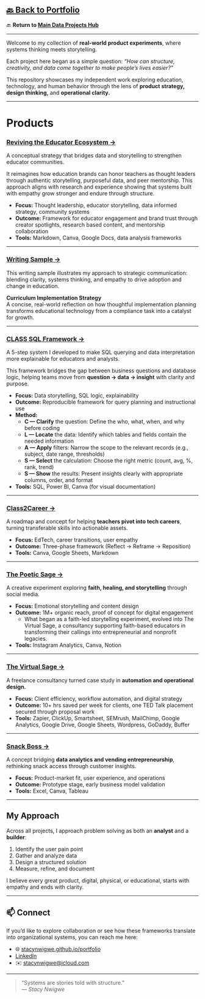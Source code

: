 [🔙 Back to Portfolio](https://stacynwigwe.github.io/portfolio/)
---
🔙 **Return to [Main Data Projects Hub](https://stacynwigwe.github.io/portfolio/projects/)**  

---
Welcome to my collection of **real-world product experiments**, where systems thinking meets storytelling.

Each project here began as a simple question: *“How can structure, creativity, and data come together to make people’s lives easier?”*  

This repository showcases my independent work exploring education, technology, and human behavior through the lens of **product strategy, design thinking,** and **operational clarity.**

---

# Products

### [Reviving the Educator Ecosystem →](./reviving-educator-ecosystem)

A conceptual strategy that bridges data and storytelling to strengthen educator communities. 

It reimagines how education brands can honor teachers as thought leaders through authentic storytelling, purposeful data, and peer mentorship. This approach aligns with research and experience showing that systems built with empathy grow stronger and endure through structure.

- **Focus:** Thought leadership, educator storytelling, data informed strategy, community systems
- **Outcome:** Framework for educator engagement and brand trust through creator spotlights, research based content, and mentorship collaboration
- **Tools:** Markdown, Canva, Google Docs, data analysis frameworks

---
### [Writing Sample →](writing-samples/curriculum_implementation_summary.md) 

This writing sample illustrates my approach to strategic communication: blending clarity, systems thinking, and empathy to drive adoption and change in education.

**Curriculum Implementation Strategy**  
A concise, real-world reflection on how thoughtful implementation planning transforms educational technology from a compliance task into a catalyst for growth.  

---

###  [CLASS SQL Framework →](./class-sql-framework)
A 5-step system I developed to make SQL querying and data interpretation more explainable for educators and analysts.  

This framework bridges the gap between business questions and database logic, helping teams move from **question → data → insight** with clarity and purpose.

- **Focus:** Data storytelling, SQL logic, explainability  
- **Outcome:** Reproducible framework for query planning and instructional use  
- **Method:**  
  - **C — Clarify** the question: Define the who, what, when, and why before coding  
  - **L — Locate** the data: Identify which tables and fields contain the needed information  
  - **A — Apply** filters: Narrow the scope to the relevant records (e.g., subject, date range, thresholds)  
  - **S — Select** the calculation: Choose the right metric (count, avg, %, rank, trend)  
  - **S — Show** the results: Present insights clearly with appropriate columns, order, and format  
- **Tools:** SQL, Power BI, Canva (for visual documentation)  

---

###  [Class2Career →](./class2career)
A roadmap and concept for helping **teachers pivot into tech careers**, turning transferable skills into actionable assets.  
- **Focus:** EdTech, career transitions, user empathy  
- **Outcome:** Three-phase framework (Reflect → Reframe → Reposition)  
- **Tools:** Canva, Google Sheets, Markdown  

---

### [The Poetic Sage →](./poetic-sage)
A creative experiment exploring **faith, healing, and storytelling** through social media.  
- **Focus:** Emotional storytelling and content design  
- **Outcome:** 1M+ organic reach, proof of concept for digital engagement
     - What began as a faith-led storytelling experiment, evolved into The Virtual Sage, a consultancy supporting faith-based educators in transforming their callings into entrepreneurial and nonprofit legacies.
- **Tools:** Instagram Analytics, Canva, Notion  

---

###  [The Virtual Sage →](./virtual-sage)
A freelance consultancy turned case study in **automation and operational design.**  
- **Focus:** Client efficiency, workflow automation, and digital strategy  
- **Outcome:** 10+ hrs saved per week for clients, one TED Talk placement secured through proposal work  
- **Tools:** Zapier, ClickUp, Smartsheet, SEMrush, MailChimp, Google Analytics, Google Drive, Google Sheets, Wordpress, GoDaddy, Buffer 
  
---

###  [Snack Boss →](./snack-boss)
A concept bridging **data analytics and vending entrepreneurship**, rethinking snack access through customer insights.  
- **Focus:** Product-market fit, user experience, and operations  
- **Outcome:** Prototype stage, early business model validation  
- **Tools:** Excel, Canva, Tableau  

---

##  My Approach

Across all projects, I approach problem solving as both an **analyst** and a **builder**:
1. Identify the user pain point  
2. Gather and analyze data  
3. Design a structured solution  
4. Measure, refine, and document  

I believe every great product, digital, physical, or educational, starts with empathy and ends with clarity.

---

## 📫 Connect

If you’d like to explore collaboration or see how these frameworks translate into organizational systems, you can reach me here:
- 🌐 [stacynwigwe.github.io/portfolio](https://stacynwigwe.github.io/portfolio)
- [LinkedIn](https://www.linkedin.com/in/stacynwigwe)  
- ✉️ [stacynwigwe@icloud.com](mailto:stacynwigwe@icloud.com)

---

> “Systems are stories told with structure.”  
> — *Stacy Nwigwe*
